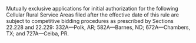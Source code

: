 Mutually exclusive applications for initial authorization for the following Cellular Rural Service Areas filed after the effective date of this rule are subject to competitive bidding procedures as prescribed by Sections 22.228 and 22.229: 332A—Polk, AR; 582A—Barnes, ND; 672A—Chambers, TX; and 727A—Ceiba, PR.


